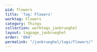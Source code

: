 ```yaml
---
pid: flowers
title: 'Tag: Flowers'
worktag: Flowers
category: Things
collection: worktags_janbrueghel
layout: tagpage_janbrueghel
order: '064'
permalink: "/janbrueghel/tags/flowers/"
---
```

